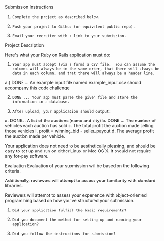 
Submission Instructions
1.     Complete the project as described below.
2.     Push your project to Github (or equivalent public repo).
3.     Email your recruiter with a link to your submission.

Project Description

Here's what your Ruby on Rails application must do:

1.     Your app must accept (via a form) a CSV file.  You can assume the columns will always be in the same order, that there will always be data in each column, and that there will always be a header line. 

  a.) DONE ... An example input file named example_input.csv should accompany this code challenge.

2.     DONE ... Your app must parse the given file and store the information in a database.
3.     After upload, your application should output:
a.     DONE... A list of the auctions (name and city)
b.     DONE ... The number of vehicles each auction has sold
c.     The total profit the auction made selling those vehicles
          i.          profit = winning_bid - seller_payout
d.     The average profit the auction made per vehicle.


Your application does not need to be aesthetically pleasing, and should be easy to set up and run on either Linux or Mac OS X. It should not require any for-pay software.

Evaluation
Evaluation of your submission will be based on the following criteria. 

Additionally, reviewers will attempt to assess your familiarity with standard libraries.

Reviewers will attempt to assess your experience with object-oriented programming based on how you've structured your submission.

1.     Did your application fulfill the basic requirements?
2.     Did you document the method for setting up and running your application?
3.     Did you follow the instructions for submission?
